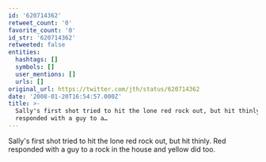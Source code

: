```yaml
---
id: '620714362'
retweet_count: '0'
favorite_count: '0'
id_str: '620714362'
retweeted: false
entities:
  hashtags: []
  symbols: []
  user_mentions: []
  urls: []
original_url: https://twitter.com/jth/status/620714362
date: '2008-01-20T16:54:57.000Z'
title: >-
  Sally's first shot tried to hit the lone red rock out, but hit thinly. Red
  responded with a guy to a…
---
```


Sally's first shot tried to hit the lone red rock out, but hit thinly. Red responded with a guy to a rock in the house and yellow did too.